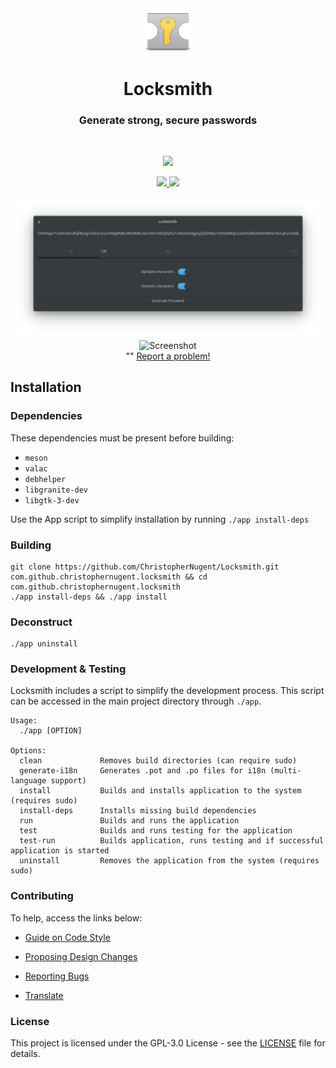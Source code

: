 <div align="center">
  <span align="center"> <img width="80" height="70" class="center" src="https://github.com/ChristopherNugent/Locksmith/blob/master/data/images/com.github.christophernugent.locksmith.png" alt="Icon"></span>
  <h1 align="center">Locksmith</h1>
  <h3 align="center">Generate strong, secure passwords</h3>
</div>

<br/>

<p align="center">
    <a href="https://appcenter.elementary.io/com.github.christophernugent.locksmith">
        <img src="https://appcenter.elementary.io/badge.svg">
    </a>
</p>

<p align="center">
  <a href="https://github.com/ChristopherNugent/Locksmith/blob/master/LICENSE">
    <img src="https://img.shields.io/badge/License-GPL-3.0-blue.svg">
  </a>
  <a href="https://github.com/ChristopherNugent/Locksmith/releases">
    <img src="https://img.shields.io/badge/Release-v%201.0.0-orange.svg">
  </a>
</p>

<p align="center">
    <img  src="https://github.com/ChristopherNugent/Locksmith/blob/master/data/images/screenshot.png" alt="Screenshot"> <br>
    <img  src="https://i.imgur.com/BxIYhBu.png" alt="Screenshot"> <br>""    
  <a href="https://github.com/ChristopherNugent/Locksmith/issues/new"> Report a problem! </a>
</p>

## Installation

### Dependencies
These dependencies must be present before building:
 - `meson`
 - `valac`
 - `debhelper`
 - `libgranite-dev`
 - `libgtk-3-dev`


Use the App script to simplify installation by running `./app install-deps`
 
 ### Building

```
git clone https://github.com/ChristopherNugent/Locksmith.git com.github.christophernugent.locksmith && cd com.github.christophernugent.locksmith
./app install-deps && ./app install
```

### Deconstruct

```
./app uninstall
```

### Development & Testing

Locksmith includes a script to simplify the development process. This script can be accessed in the main project directory through `./app`.

```
Usage:
  ./app [OPTION]

Options:
  clean             Removes build directories (can require sudo)
  generate-i18n     Generates .pot and .po files for i18n (multi-language support)
  install           Builds and installs application to the system (requires sudo)
  install-deps      Installs missing build dependencies
  run               Builds and runs the application
  test              Builds and runs testing for the application
  test-run          Builds application, runs testing and if successful application is started
  uninstall         Removes the application from the system (requires sudo)
```

### Contributing

To help, access the links below:

- [Guide on Code Style](https://github.com/ChristopherNugent/Locksmith/wiki/Guide-on-code-style)

- [Proposing Design Changes](https://github.com/ChristopherNugent/Locksmith/wiki/Proposing-Design-Changes)

- [Reporting Bugs](https://github.com/ChristopherNugent/Locksmith/wiki/Reporting-Bugs)

- [Translate](https://github.com/ChristopherNugent/Locksmith/wiki/Translate)


### License

This project is licensed under the GPL-3.0 License - see the [LICENSE](LICENSE.md) file for details.

